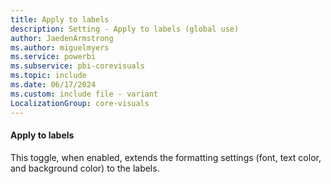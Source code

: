 ```yaml
---
title: Apply to labels
description: Setting - Apply to labels (global use)
author: JaedenArmstrong
ms.author: miguelmyers
ms.service: powerbi
ms.subservice: pbi-corevisuals
ms.topic: include
ms.date: 06/17/2024
ms.custom: include file - variant
LocalizationGroup: core-visuals
---
```

#### Apply to labels

This toggle, when enabled, extends the formatting settings (font, text color, and background color) to the labels.
